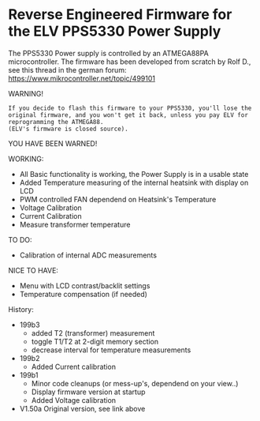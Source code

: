 # Reverse Engineered Firmware for the ELV PPS5330 Power Supply

The PPS5330 Power supply is controlled by an ATMEGA88PA microcontroller.
The firmware has been developed from scratch by Rolf D., see this thread in the german forum: https://www.mikrocontroller.net/topic/499101

WARNING!
```
If you decide to flash this firmware to your PPS5330, you'll lose the original firmware, and you won't get it back, unless you pay ELV for reprogramming the ATMEGA88.
(ELV's firmware is closed source). 
```
YOU HAVE BEEN WARNED!

WORKING:
- All Basic functionality is working, the Power Supply is in a usable state 
- Added Temperature measuring of the internal heatsink with display on LCD
- PWM controlled FAN dependend on Heatsink's Temperature 
- Voltage Calibration 
- Current Calibration
- Measure transformer temperature

TO DO:
- Calibration of internal ADC measurements

NICE TO HAVE:
- Menu with LCD contrast/backlit settings
- Temperature compensation (if needed)

History:
 - 199b3  
    - added T2 (transformer) measurement
    - toggle T1/T2 at 2-digit memory section
    - decrease interval for temperature measurements
 - 199b2  
    - Added Current calibration
 - 199b1  
    - Minor code cleanups (or mess-up's, dependend on your view..)
    - Display firmware version at startup
    - Added Voltage calibration
- V1.50a Original version, see link above
 